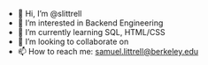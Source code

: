 - 👋 Hi, I’m @slittrell
- 👀 I’m interested in Backend Engineering
- 🌱 I’m currently learning SQL, HTML/CSS
- 💞️ I’m looking to collaborate on 
- 📫 How to reach me: samuel.littrell@berkeley.edu

<!---
slittrell/slittrell is a ✨ special ✨ repository because its `README.md` (this file) appears on your GitHub profile.
You can click the Preview link to take a look at your changes.
--->
